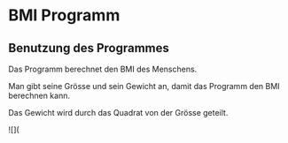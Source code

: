 # BMI Programm

## Benutzung des Programmes

Das Programm berechnet den BMI des Menschens.

Man gibt seine Grösse und sein Gewicht an, damit das Programm den BMI berechnen kann. 

Das Gewicht wird durch das Quadrat von der Grösse geteilt.

![](
